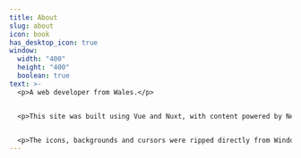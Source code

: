 ```yaml
---
title: About
slug: about
icon: book
has_desktop_icon: true
window:
  width: "400"
  height: "400"
  boolean: true
text: >-
  <p>A web developer from Wales.</p>


  <p>This site was built using Vue and Nuxt, with content powered by NetlifyCMS. Some of the components &nbsp;use a version of Jordan Scales' 98.css which I have altered to look more like Windows 95 -https://jdan.github.io/98.css/</p>


  <p>The icons, backgrounds and cursors were ripped directly from Windows 95&nbsp;</p>
---
```

